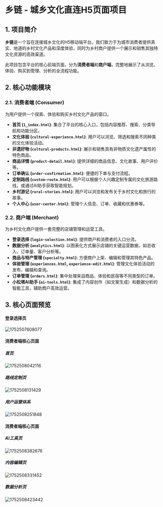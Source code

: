 # 乡链 - 城乡文化直连H5页面项目

## 1. 项目简介

**乡链**是一个旨在连接城乡文化的H5移动端平台。我们致力于为城市消费者提供真实、地道的乡村文化产品和深度体验，同时为乡村商户提供一个展示和销售其独特文化资源的高效渠道。

此项目包含平台的核心前端页面，分为**消费者端**和**商户端**，完整地展示了从浏览、体验、购买到管理、分析的全流程功能。

## 2. 核心功能模块

### 2.1. 消费者端 (Consumer)

为用户提供一个探索、体验和购买乡村文化产品的窗口。

- **首页 (`1_index.html`)**: 集合了平台的核心入口，包括内容推荐、搜索、分类导航和功能分区。
- **文化体验 (`cultural-experience.html`)**: 用户可以浏览、筛选和搜索不同种类的文化体验活动。
- **非遗好物 (`cultural-products.html`)**: 展示和销售具有非物质文化遗产属性的特色商品。
- **商品详情 (`product-detail.html`)**: 提供详细的商品信息、文化故事、用户评价等。
- **订单确认 (`order-confirmation.html`)**: 便捷的下单与支付流程。
- **定制路线 (`custom-route.html`)**: 用户可以根据个人兴趣定制专属的文化旅游路线，或通过AI助手获取智能规划。
- **乡村游记 (`rural-stories.html`)**: 用户可以浏览和发布关于乡村文化和旅行的故事。
- **个人中心 (`user-center.html`)**: 管理个人信息、订单、收藏和优惠券等。

### 2.2. 商户端 (Merchant)

为乡村文化商户提供一套完整的店铺管理和运营工具。

- **登录选择 (`login-selection.html`)**: 提供商户和消费者的入口分流。
- **数据分析 (`analytics.html`)**: 以图表化方式展示店铺的关键运营数据，如总收入、订单量、客户分析等。
- **商品与特产管理 (`specialty.html`)**: 方便商户上架、编辑和管理其特色产品。
- **体验管理 (`experiences.html`, `experience-edit.html`)**: 管理文化体验活动的发布、编辑和查询。
- **订单管理 (`orders.html`)**: 集中处理来自商品、体验和民宿等不同类型的订单。
- **小松塔AI助手 (`ai-tools.html`)**: 集成了内容创作（如文案生成）和数据分析的智能工具，辅助商户高效运营。


## 3. 核心页面预览

#### 登录选择页

![1752507608077](images/README/1752507608077.png)

#### 消费者端核心页面

##### 首页

![1752508042116](images/README/1752508042116.png)

##### 路线定制页

![1752508131429](images/README/1752508131429.png)

##### 用户运营体系

![1752508251848](images/README/1752508251848.png)




#### 消费者端核心页面

##### AI工具页

![1752508382676](images/README/1752508382676.png)

##### 内容编辑页

![1752508331452](images/README/1752508331452.png)

##### 数据分析页

![1752508423442](images/README/1752508423442.png)
